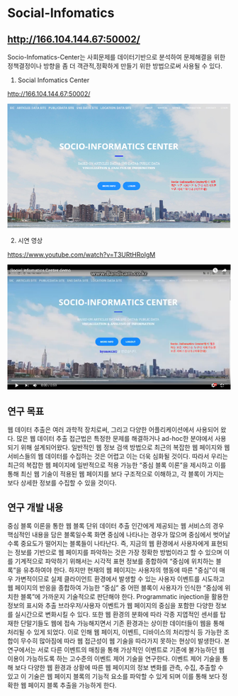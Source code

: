 # Social-Infomatics
## http://166.104.144.67:50002/

Socio-Infomatics-Center는 사회문제를 데이터기반으로 분석하여 문제해결을 위한 정책결정이나 방향을 좀 더 객관적,정확하게 만들기 위한 방법으로써 사용될 수 있다.

1. Social Infomatics Center

http://166.104.144.67:50002/

![img1](img/img1.png)

2. 시연 영상

https://www.youtube.com/watch?v=T3URtHRoIgM

![img2](img/img2.png)

## 연구 목표
웹 데이터 추출은 여러 과학적 장치로써, 그리고 다양한 어플리케이션에서 사용되어 왔다. 많은 웹 데이터 추출 접근법은 특정한 문제를 해결하거나 ad-hoc한 분야에서 사용되기 위해 설계되어왔다. 일반적인 웹 정보 검색 방법으로 최근의 복잡한 웹 페이지와 웹 서비스들의 웹 데이터를 수집하는 것은 어렵고 이는 더욱 심화될 것이다. 따라서 우리는 최근의 복잡한 웹 페이지에 일반적으로 적용 가능한 “중심 블록 이론”을 제시하고 이를 통해 최신 웹 기술이 적용된 웹 페이지를 보다 구조적으로 이해하고, 각 블록이 가지는 보다 상세한 정보를 수집할 수 있을 것이다.

## 연구 개발 내용
중심 블록 이론을 통한 웹 블록 단위 데이터 추출
인간에게 제공되는 웹 서비스의 경우 핵심적인 내용을 담은 블록일수록 화면 중심에 나타나는 경우가 많으며 중심에서 벗어날수록 중요도가 떨어지는 블록들이 나타난다. 즉, 지금의 웹 환경에서 사용자에게 표현되는 정보를 기반으로 웹 페이지를 파악하는 것은 가장 정확한 방법이라고 할 수 있으며 이를 기계적으로 파악하기 위해서는 시각적 표현 정보를 종합하여 “중심에 위치하는 블록”을 유추하여야 한다.
하지만 현재의 웹 페이지는 사용자의 행동에 따른 "중심"이 매우 가변적이므로 실제 클라이언트 환경에서 발생할 수 있는 사용자 이벤트를 시도하고 웹 페이지의 반응을 종합하여 가능한 “중심” 중 어떤 블록이 사용자가 인식한 “중심에 위치한 블록”에 가까운지 기술적으로 판단해야 한다. 
Programmatic injection을 활용한 정보의 표시와 추출
브라우저/사용자 이벤트가 웹 페이지의 중심을 포함한 다양한 정보를 실시간으로 변화시킬 수 있다. 또한 웹 환경의 분화에 따라 각종 지엽적인 센서를 탑재한 단말기들도 웹에 접속 가능해지면서 기존 환경과는 상이한 데이터들이 웹을 통해 처리될 수 있게 되었다. 이로 인해 웹 페이지, 이벤트, 디바이스의 처리방식 등 가능한 조합이 무수히 많아짐에 따라 웹 접근성이 웹 기술을 따라가지 못하는 현상이 발생한다. 본 연구에서는 서로 다른 이벤트의 매칭을 통해 가상적인 이벤트로 기존에 불가능하던 웹 이용이 가능하도록 하는 고수준의 이벤트 제어 기술을 연구한다. 이벤트 제어 기술을 통해 보다 다양한 웹 환경과 상황에 따른 웹 페이지의 정보 변화를 관측, 수집, 추출할 수 있고 이 기술은 웹 페이지 블록의 기능적 요소를  파악할 수 있게 되며 이를 통해 보다 정확한 웹 페이지 블록 추출을 가능하게 한다. 
